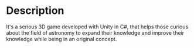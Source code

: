 # Description 
It's a serious 3D game developed with Unity in C#, that helps those curious about the field of astronomy to expand their knowledge and improve their knowledge while being in an original concept.
